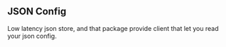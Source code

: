 ## JSON Config

Low latency json store, and that package provide client that let you read your json config.
